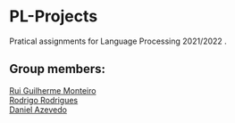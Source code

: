 # PL-Projects

Pratical assignments for Language Processing 2021/2022 .

## Group members:    

[Rui Guilherme Monteiro](https://github.com/rushmetra)  
[Rodrigo Rodrigues](https://github.com/webst2r)  
[Daniel Azevedo](https://github.com/danieltazevedo)
